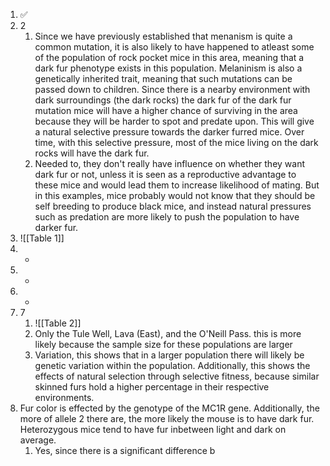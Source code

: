 1. ✅
2. 2
	1. Since we have previously established that menanism is quite a common mutation, it is also likely to have happened to atleast some of the population of rock pocket mice in this area, meaning that a dark fur phenotype exists in this population. Melaninism is also a genetically inherited trait, meaning that such mutations can be passed down to children. Since there is a nearby environment with dark surroundings (the dark rocks) the dark fur of the dark fur mutation mice will have a higher chance of surviving in the area because they will be harder to spot and predate upon. This will give a natural selective pressure towards the darker furred mice. Over time, with this selective pressure, most of the mice living on the dark rocks will have the dark fur.
	2. Needed to, they don't really have influence on whether they want dark fur or not, unless it is seen as a reproductive advantage to these mice and would lead them to increase likelihood of mating. But in this examples, mice probably would not know that they should be self breeding to produce black mice, and instead natural pressures such as predation are more likely to push the population to have darker fur.
3. ![[Table 1]]
4. -
5. -
6. -
7. 7
	1. ![[Table 2]]
	2. Only the Tule Well, Lava (East), and the O'Neill Pass. this is more likely because the sample size for these populations are larger
	3. Variation, this shows that in a larger population there will likely be genetic variation within the population. Additionally, this shows the effects of natural selection through selective fitness, because similar skinned furs hold a higher percentage in their respective environments.
8. Fur color is effected by the genotype of the MC1R gene. Additionally, the more of allele 2 there are, the more likely the mouse is to have dark fur. Heterozygous mice tend to have fur inbetween light and dark on average.
	1. Yes, since there is a significant difference b